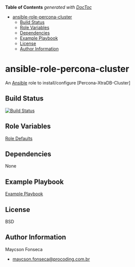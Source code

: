 <!-- START doctoc generated TOC please keep comment here to allow auto update -->
<!-- DON'T EDIT THIS SECTION, INSTEAD RE-RUN doctoc TO UPDATE -->
**Table of Contents**  *generated with [DocToc](https://github.com/thlorenz/doctoc)*

- [ansible-role-percona-cluster](#ansible-role-percona-cluster)
  - [Build Status](#build-status)
  - [Role Variables](#role-variables)
  - [Dependencies](#dependencies)
  - [Example Playbook](#example-playbook)
  - [License](#license)
  - [Author Information](#author-information)

<!-- END doctoc generated TOC please keep comment here to allow auto update -->

# ansible-role-percona-cluster

An [Ansible](https://www.ansible.com) role to install/configure [Percona-XtraDB-Cluster]

## Build Status

[![Build Status](https://travis-ci.org/maycson-fonseca-procoding/ansible-role-percona-cluster.svg?branch=master)](https://travis-ci.org/maycson-fonseca-procoding/ansible-role-percona-cluster)

## Role Variables

[Role Defaults](./defaults/main.yml)

## Dependencies

None

## Example Playbook

[Example Playbook](./playbook.yml)

## License

BSD

## Author Information

Maycson Fonseca

- [maycson.fonseca@procoding.com.br](mailto:maycson.fonseca@procoding.com.br)
